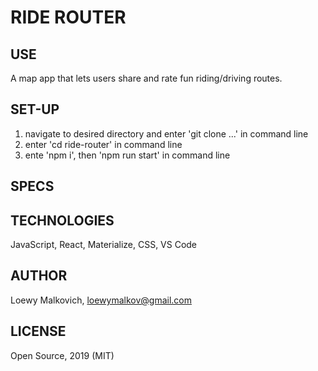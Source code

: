 # RIDE ROUTER

## USE

A map app that lets users share and rate fun riding/driving routes. 


## SET-UP

1. navigate to desired directory and enter 'git clone ...' in command line
2. enter 'cd ride-router' in command line
3. ente 'npm i', then 'npm run start' in command line

## SPECS

## TECHNOLOGIES

JavaScript, React, Materialize, CSS, VS Code

## AUTHOR

Loewy Malkovich, loewymalkov@gmail.com


## LICENSE

Open Source, 2019 (MIT)